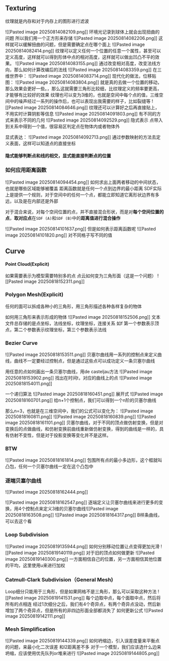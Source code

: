 ## Texturing

纹理就是内存和对于内存上的图形进行滤波

![[Pasted image 20250814082109.png]]
环境光记录到球体上就会出现扭曲的问题
所以我们用一个正方形来存储
![[Pasted image 20250814082206.png]]
这样就可以缓解扭曲的问题，但是需要确定点在哪个面上
![[Pasted image 20250814082414.png]]
纹理可以定义任何一个位置的任意一个属性，甚至可以定义高度，这样就可以得到形体中点的相对高度，这样就可以做出凹凸不平的效果。
![[Pasted image 20250814083155.png]]
通过改变相对高度，改变法线方向，那么如何计算改编后的法线
![[Pasted image 20250814083359.png]]
在三维世界中：
![[Pasted image 20250814083714.png]]
现代化的做法，位移贴图：
![[Pasted image 20250814083804.png]]
就是真的去做一个位置的移动，那么效果会更好一些。，那么这就需要三角形比较细，比纹理定义的频率要更高，才能够有比较好的效果
纹理也可以变为3维的，也就是空间中每个点的值，三维空间中的噪声经过一系列的操作后，也可以表现出我需要的样子，比如裂缝等
![[Pasted image 20250814084646.png]]
纹理还可以计算好之后再直接贴上，不用实时计算阴影等信息
![[Pasted image 20250814091803.png]]
有不同的方式来表示不同的几何
![[Pasted image 20250814092529.png]]
隐式表示
点带入到关系中得到一个值，很容易区判定点在物体内或者物体外

显式表达：
![[Pasted image 20250814092713.png]]
通过参数映射的方法去定义表面，这样可以知道点的直接坐标
#### 隐式能够判断点和线的相交，显式能直接判断点的位置

### 如何应用距离函数
![[Pasted image 20250814094454.png]]
如何求出上面两者移动的中间状态，也就是哪些区域能够被覆盖
距离函数就是任何一个点到边界的最小距离
SDF实际上是提供一个规则，对于空间中的任何一个点，都能立即知道它离形状边界有多远，以及是在内部还是外部

对于混合来说，对每个空间位置的点，并不直接混合形状，而是对​**​每个空间位置的点​**​，​**​取对应点​**​在`SDF (A)`和`SDF (B)`中的​**​距离值进行混合操作​**​

![[Pasted image 20250814101637.png]]
但是如何表示距离函数呢
![[Pasted image 20250814101820.png]]
对不同格子写不同的值
## Curve

#### Point Cloud(Explicit)

如果需要表示为模型需要特别多的点
点云如何变为三角形面（这是一个问题）
![[Pasted image 20250818152311.png]]
### Polygon Mesh(Explicit)

任何的面可以拆成各种小的三角形，用三角形描述各种各样复杂的物体

如何用三角形来表示形成的物体
![[Pasted image 20250818152506.png]]
文本文件总存储的是点坐标，法线坐标，纹理坐标，连接关系
如f 第一个参数表示顶点，第二个参数表示纹理坐标，第三个参数表示法线

### Bezier Curve
![[Pasted image 20250818153511.png]]
贝塞尔曲线用一系列的控制点来定义曲线，曲线不一定要经过控制点，但是通过这些点可以成功定义一条贝塞尔曲线

用任意的点如何画出一条贝塞尔曲线，用de casteljau方法
![[Pasted image 20250818153902.png]]
找出在时间t，对应的曲线上的点
![[Pasted image 20250818154011.png]]


一个递归算法
![[Pasted image 20250818160451.png]]
展开式
![[Pasted image 20250818160701.png]]
给n+1个控制点，我们可以得到一个n阶的贝塞尔曲线

那么n=3，也就是在三维空间中，我们的公式可以变化为：
![[Pasted image 20250818160811.png]]
![[Pasted image 20250818160839.png]]
![[Pasted image 20250818161101.png]]
贝塞尔曲线，对于不同的顶点做仿射变换，但是对变换后的点做曲线，和仿射变换前曲线重新做仿射变换，得到的曲线是一样的，具有仿射不变性，但是对于投影变换等变化并不是这样。

### BTW

![[Pasted image 20250818161814.png]]
包围所有点的最小多边形，这个框就叫凸包，任何一个贝塞尔曲线一定在这个凸包中
### 逐端贝塞尔曲线

![[Pasted image 20250818162444.png]]

![[Pasted image 20250818162547.png]]
逐端定义让贝塞尔曲线来进行更多的变换，用4个控制点来定义3维的贝塞尔曲线![[Pasted image 20250818163508.png]]
![[Pasted image 20250818164317.png]]
B样条曲线，可以去这个看
### Loop Subdivision
![[Pasted image 20250819135944.png]]
如何分别移动位置让点变得更加光滑
![[Pasted image 20250819140119.png]]
对于旧的顶点如何做更新
![[Pasted image 20250819140300.png]]
一方面相信自己的位置，另一方面相信其他位置的平均，这里使用u来进行加权

### Catmull-Clark Subdivision（General Mesh)

Loop细分只能用于三角形，但是如果网格不是三角形，那么可以采取这种方法
![[Pasted image 20250819141531.png]]
每个边取中点，每个面取中点，然后将所有的点相连
经过1次细分之后，我们有4个奇异点，有两个奇异点没动，然后新增加了两个奇异点，但是所有的非四边形面全部都消失了
如何更新公式
![[Pasted image 20250819142111.png]]

### Mesh Simplification
![[Pasted image 20250819144339.png]]
如何坍缩边，引入误差度量来平衡点的问题，来最小化二次误差
和l2距离差不多
对于一个模型，我们应该选什么边来坍缩，应该使用优先队列or堆来进行
![[Pasted image 20250819144805.png]]
